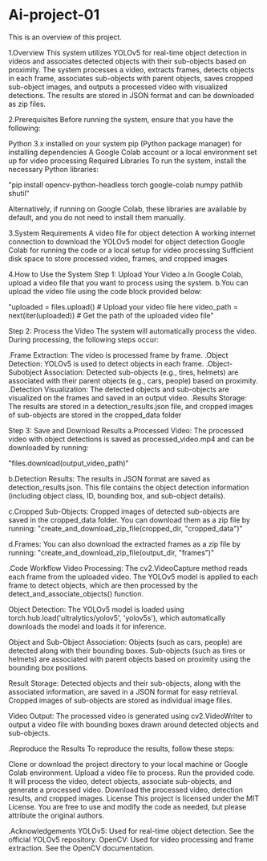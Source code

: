 # Ai-project-01

This is an overview of this project.

1.Overview This system utilizes YOLOv5 for real-time object detection in videos and associates detected objects with their sub-objects based on proximity. The system processes a video, extracts frames, detects objects in each frame, associates sub-objects with parent objects, saves cropped sub-object images, and outputs a processed video with visualized detections. The results are stored in JSON format and can be downloaded as zip files.

2.Prerequisites Before running the system, ensure that you have the following:

Python 3.x installed on your system pip (Python package manager) for installing dependencies A Google Colab account or a local environment set up for video processing Required Libraries To run the system, install the necessary Python libraries:

"pip install opencv-python-headless torch google-colab numpy pathlib shutil"

Alternatively, if running on Google Colab, these libraries are available by default, and you do not need to install them manually.

3.System Requirements A video file for object detection A working internet connection to download the YOLOv5 model for object detection Google Colab for running the code or a local setup for video processing Sufficient disk space to store processed video, frames, and cropped images

4.How to Use the System Step 1: Upload Your Video a.In Google Colab, upload a video file that you want to process using the system. b.You can upload the video file using the code block provided below:

"uploaded = files.upload() # Upload your video file here video_path = next(iter(uploaded)) # Get the path of the uploaded video file"

Step 2: Process the Video The system will automatically process the video. During processing, the following steps occur:

.Frame Extraction: The video is processed frame by frame. .Object Detection: YOLOv5 is used to detect objects in each frame. .Object-Subobject Association: Detected sub-objects (e.g., tires, helmets) are associated with their parent objects (e.g., cars, people) based on proximity. .Detection Visualization: The detected objects and sub-objects are visualized on the frames and saved in an output video. .Results Storage: The results are stored in a detection_results.json file, and cropped images of sub-objects are stored in the cropped_data folder

Step 3: Save and Download Results a.Processed Video: The processed video with object detections is saved as processed_video.mp4 and can be downloaded by running:

"files.download(output_video_path)"

b.Detection Results: The results in JSON format are saved as detection_results.json. This file contains the object detection information (including object class, ID, bounding box, and sub-object details).

c.Cropped Sub-Objects: Cropped images of detected sub-objects are saved in the cropped_data folder. You can download them as a zip file by running: "create_and_download_zip_file(cropped_dir, "cropped_data")"

d.Frames: You can also download the extracted frames as a zip file by running: "create_and_download_zip_file(output_dir, "frames")"

.Code Workflow Video Processing: The cv2.VideoCapture method reads each frame from the uploaded video. The YOLOv5 model is applied to each frame to detect objects, which are then processed by the detect_and_associate_objects() function.

Object Detection: The YOLOv5 model is loaded using torch.hub.load('ultralytics/yolov5', 'yolov5s'), which automatically downloads the model and loads it for inference.

Object and Sub-Object Association: Objects (such as cars, people) are detected along with their bounding boxes. Sub-objects (such as tires or helmets) are associated with parent objects based on proximity using the bounding box positions.

Result Storage: Detected objects and their sub-objects, along with the associated information, are saved in a JSON format for easy retrieval. Cropped images of sub-objects are stored as individual image files.

Video Output: The processed video is generated using cv2.VideoWriter to output a video file with bounding boxes drawn around detected objects and sub-objects.

.Reproduce the Results To reproduce the results, follow these steps:

Clone or download the project directory to your local machine or Google Colab environment. Upload a video file to process. Run the provided code. It will process the video, detect objects, associate sub-objects, and generate a processed video. Download the processed video, detection results, and cropped images. License This project is licensed under the MIT License. You are free to use and modify the code as needed, but please attribute the original authors.

.Acknowledgements YOLOv5: Used for real-time object detection. See the official YOLOv5 repository. OpenCV: Used for video processing and frame extraction. See the OpenCV documentation.
